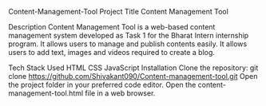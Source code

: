  Content-Management-Tool
 Project Title
Content Management Tool

Description
Content Management Tool is a web-based content management system developed as Task 1 for the Bharat Intern internship program. It allows users to manage and publish contents easily. It allows users to add text, images and videos required to create a blog.

Tech Stack Used
HTML
CSS
JavaScript
Installation
Clone the repository: git clone https://github.com/Shivakant090/Content-management-tool.git
Open the project folder in your preferred code editor.
Open the content-management-tool.html file in a web browser.
